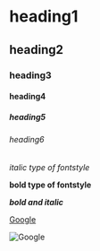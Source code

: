 # heading1
## heading2
### heading3
#### heading4
##### heading5
###### heading6
*italic type of fontstyle*

**bold type of fontstyle**

***bold and italic***

[Google](https://www.google.com)

![Google](https://encrypted-tbn0.gstatic.com/images?q=tbn:ANd9GcRtP0a-s8u3W-2cLORRfdoPc6YnNVCT0jsUCg&usqp=CAU)
